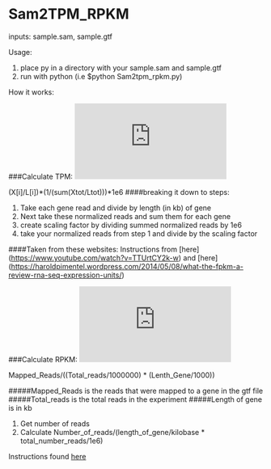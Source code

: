 # Sam2TPM_RPKM

inputs: sample.sam, sample.gtf

Usage: 

1. place py in a directory with your sample.sam and sample.gtf
2. run with python (i.e $python Sam2tpm_rpkm.py)

How it works:

###Calculate TPM:
![(X[i]/L[i])*(1/(sum(Xtot/Ltot)))*1e6](https://s0.wp.com/latex.php?latex=%5Ctext%7BTPM%7D_i+%3D+%5Cdfrac%7BX_i%7D%7B%5Cwidetilde%7Bl%7D_i%7D+%5Ccdot+%5Cleft%28+%5Cdfrac%7B1%7D%7B%5Csum_j+%5Cdfrac%7BX_j%7D%7B%5Cwidetilde%7Bl%7D_j%7D%7D+%5Cright%29+%5Ccdot+10%5E6&bg=ffffff&fg=000000&s=0)

(X[i]/L[i])*(1/(sum(Xtot/Ltot)))*1e6
####breaking it down to steps:
1. Take each gene read and divide by length (in kb) of gene
2. Next take these normalized reads and sum them for each gene
3. create scaling factor by dividing summed normalized reads by 1e6
4. take your normalized reads from step 1 and divide by the scaling factor
 

####Taken from these websites:
Instructions from [here] (https://www.youtube.com/watch?v=TTUrtCY2k-w)
and [here] (https://haroldpimentel.wordpress.com/2014/05/08/what-the-fpkm-a-review-rna-seq-expression-units/)

###Calculate RPKM:
![Mapped_Reads/((Total_reads/1000000) * (Lenth_Gene/1000))](https://s0.wp.com/latex.php?latex=%5Ctext%7BFPKM%7D_i+%3D+%5Cdfrac%7BX_i%7D%7B+%5Cleft%28%5Cdfrac%7B%5Cwidetilde%7Bl%7D_i%7D%7B10%5E3%7D%5Cright%29+%5Cleft%28+%5Cdfrac%7BN%7D%7B10%5E6%7D+%5Cright%29%7D+%3D+%5Cdfrac%7BX_i%7D%7B%5Cwidetilde%7Bl%7D_i+N%7D+%5Ccdot+10%5E9++&bg=ffffff&fg=000000&s=0)

Mapped_Reads/((Total_reads/1000000) * (Lenth_Gene/1000))

#####Mapped_Reads is the reads that were mapped to a gene in the gtf file
#####Total_reads is the total reads in the experiment
#####Length of gene is in kb

1. Get number of reads
2. Calculate Number_of_reads/(length_of_gene/kilobase * total_number_reads/1e6)

Instructions found [here](https://haroldpimentel.wordpress.com/2014/05/08/what-the-fpkm-a-review-rna-seq-expression-units/)
